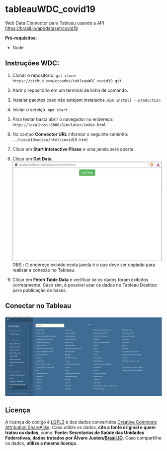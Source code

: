 # tableauWDC_covid19
Web Data Connector para Tableau usando a API https://brasil.io/api/dataset/covid19


**Pré-requisitos:**
- Node


## Instruções WDC:
1. Clonar o repositório:
`git clone https://github.com/cccadet/tableauWDC_covid19.git`

2. Abrir o repositório em um terminal de linha de comando.

3. Instalar pacotes caso não estejam instalados.
`npm install --production`

4. Iniciar o serviço.
`npm start`

5. Para testar basta abrir o navegador no endereço:
`http://localhost:8888/Simulator/index.html`

6. No campo **Connector URL** informar o seguinte caminho:
`../covid19codeio/html/covid19.html`

7. Clicar em **Start Interactive Phase** e uma janela será aberta. 

8. Clicar em **Get Data**.
![](get_data.PNG)
OBS.: O endereço exibido nesta janela é o que deve ser copiado para realizar a conexão no Tableau.

9. Clicar em **Fetch Table Data** e verificar se os dados foram exibidos corretamente. Caso sim, é possível usar os dados no Tableau Desktop para publicação de bases.

## Conectar no Tableau

![](wdc_tableau.gif)


## Licença

A licença do código é [LGPL3](https://www.gnu.org/licenses/lgpl-3.0.en.html) e
dos dados convertidos [Creative Commons Attribution
ShareAlike](https://creativecommons.org/licenses/by-sa/4.0/). Caso utilize os
dados, **cite a fonte original e quem tratou os dados**, como: **Fonte:
Secretarias de Saúde das Unidades Federativas, dados tratados por Álvaro
Justen/[Brasil.IO](https://brasil.io/)**. Caso compartilhe os dados, **utilize
a mesma licença**.
